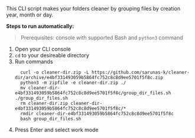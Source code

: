 This CLI script makes your folders cleaner by grouping files by creation year, month or day.

**Steps to run automatically:**

> Prerequisites: console with supported Bash and `python3` command
1.  Open your CLI console
1. `cd` to your desireable directory
1.  Run commands
    ```
      curl -o cleaner-dir.zip -L https://github.com/sarunas-k/cleaner-dir/archive/e4bf331493059b5864fc752c8c8d9ee5701f5f8c.zip
      python3 -m zipfile -e cleaner-dir.zip ./
      mv cleaner-dir-e4bf331493059b5864fc752c8c8d9ee5701f5f8c/group_dir_files.sh ./group_dir_files.sh
      rm cleaner-dir.zip cleaner-dir-e4bf331493059b5864fc752c8c8d9ee5701f5f8c/*
      rmdir cleaner-dir-e4bf331493059b5864fc752c8c8d9ee5701f5f8c
      bash group_dir_files.sh
    ```
1. Press Enter and select work mode

